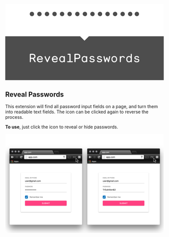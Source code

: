 ![Chrome Extension](/artwork/github-888b.png)

## Reveal Passwords

This extension will find all password input fields on a page, and turn them into readable text fields. The icon can be clicked again to reverse the process.

**To use**, just click the icon to reveal or hide passwords.

![Demo](/artwork/screenshot-1.png)
